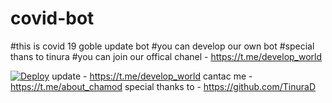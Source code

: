 # covid-bot
#this is covid 19 goble update bot 
#you can develop our own bot
#special thans to tinura 
#you can join our offical chanel - https://t.me/develop_world

[![Deploy](https://www.herokucdn.com/deploy/button.svg)](https://heroku.com/deploy?template=https://github.com/chamodxxx21/covid-bot.git)
update - https://t.me/develop_world
cantac me - https://t.me/about_chamod
special thanks to - https://github.com/TinuraD
